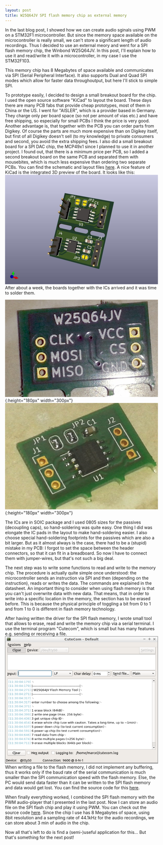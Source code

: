 ```yaml
---
layout: post
title: W25Q64JV SPI flash memory chip as external memory
---
```


In the last blog post, I showed how we can create audio sginals using PWM on a STM32F1 microcontroller. But since the memory space available on the microcontroller is really small, we can't store a significant length of audio recordings. Thus I decided to use an external meory and went for a SPI flash memory chip, the Winbond W25Q64JV. In this post, I'll explain how to use it and read/write it with a microcontroller, in my case I use the STM32F103.

This memory chip has 8 Megabytes of space available and communicates via SPI (Serial Peripheral Interface). It also supports Dual and Quad SPI modes which allow for faster data throughoutput, but here I'll stick to simple SPI.

To prototype easily, I decided to design a small breakout board for the chip. I used the open source software "KiCad" to layout the board.
These days there are many PCB fabs that provide cheap prototypes, most of them in China or the US. I went for "AISLER", which is a provider based in Germany. They charge only per board space (so not per amount of vias etc.) and have free shipping, so especially for small PCBs I think the price is very good. Another advantage is, that together with the PCB you can order parts from Digikey. Of course the parts are much more expensive than on Digikey itself, but first of all Digikey doesn't sell (to my knowledge) to private consumers and second, you avoid the extra shipping fees.
I also did a small breakout board for a SPI DAC chip, the MCP49x1 since I planned to use it in another project. I found out, that there is a minimum price per PCB, so I added a second breakout board on the same PCB and separated them with mousebites, which is much less expensive than ordering two separate PCBs.
You can find the schematic and layout files [here](https://github.com/MarcelMG/PCB/tree/master/SPI_Flash_and_DAC).
A nice feature of KiCad is the integrated 3D preview of the board. It looks like this:
![3d_board_preview](https://github.com/MarcelMG/PCB/raw/master/SPI_Flash_and_DAC/3d_board_preview.jpeg)
After about a week, the boards together with the ICs arrived and it was time to solder them.

![spi_flash_mem_breakout_back](https://github.com/MarcelMG/marcelmg.github.io/raw/master/images/spi_flash_mem_breakout_back.jpg){:height="180px" width="300px"}![spi_flash_mem_breakout_front](https://github.com/MarcelMG/marcelmg.github.io/raw/master/images/spi_flash_mem_breakout_front.jpg){:height="180px" width="300px"}

The ICs are in SOIC package and I used 0805 sizes for the passives (decoupling caps), so hand-soldering was quite easy. One thing I did was elongate the IC pads in the layout to make hand-soldering easier. I also choose special hand-soldering footprints for the passives which are also a bit larger.
But as it almost always is the case, there had to be a (stupid) mistake in my PCB: I forgot to set the space between the header connectors, so that it can fit in a breadboard. So now I have to connect them with jumper-wires, but that's not such a big deal.

The next step was to write some functions to read and write to the memory chip. The procedure is actually quite simple once understood: the microcontroller sends an instruction via SPI and then (depending on the instruction), reads or writes the data. The commands are explained in the datasheet. An important thing to consider when using flash memory is that you can't just overwrite data with new data. That means, that in order to write into a specific location in the memory, the section has to be erased before. This is because the physical principle of toggling a bit from 0 to 1 and from 1 to 0 is different in flash memory technology.

After having written the driver for the SPI flash memory, I wrote small tool that allows to erase, read and write the memory chip via a serial terminal. I use the terminal program "Cutecom", which is small but has many features e.g. sending or receiving a file.
![spi_flash_tool_screenshot](https://github.com/MarcelMG/marcelmg.github.io/raw/master/images/spi_flash_tool_screenshot.png)
When writing a file to the flash memory, I did not implement any buffering, thus it works only if the baud rate of the serial communication is much smaller than the SPI communication speed with the flash memory. Else, the PC would send data faster than it can be written to the SPI flash memory and data would get lost. You can find the source code for this [here](https://github.com/MarcelMG/STM32F103C8T6/tree/master/W25Q64JV_SPI_FLASH_MEMORY).

When finally everything worked, I combined the SPI flash memory with the PWM audio-player that I presented in the last post.
Now I can store an audio file on the SPI flash chip and play it using PWM. You can check out the source code [here](https://github.com/MarcelMG/STM32F103C8T6/tree/master/FLASH_PWM_AUDIO_PLAYER). Since the chip I use has 8 Megabytes of space, using 8bit resolution and a sampling rate of 44.1kHz for the audio recordings, we can store about 3 min of audio in the chip.

Now all that's left to do is find a (semi-)useful application for this... But that's something for the next post!

